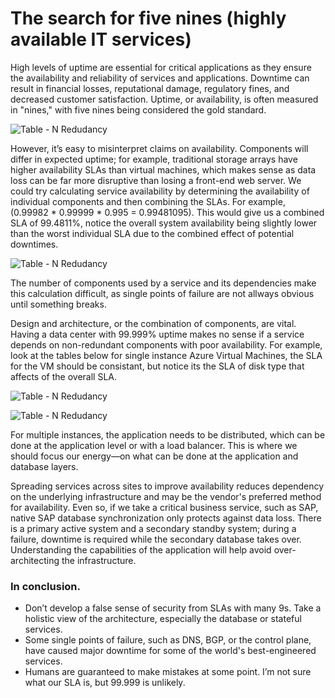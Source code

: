 
# The search for five nines (highly available IT services)

High levels of uptime are essential for critical applications as they ensure the availability and reliability of services and applications. Downtime can result in financial losses, reputational damage, regulatory fines, and decreased customer satisfaction. Uptime, or availability, is often measured in "nines," with five nines being considered the gold standard.


![Table - N Redudancy](https://raoconnor.github.io/docs/assets/images/Availability-Table1.png)



However, it’s easy to misinterpret claims on availability. Components will differ in expected uptime; for example, traditional storage arrays have higher availability SLAs than virtual machines, which makes sense as data loss can be far more disruptive than losing a front-end web server. 
We could try calculating service availability by determining the availability of individual components and then combining the SLAs. For example, (0.99982 * 0.99999 * 0.995 = 0.99481095). This would give us a combined SLA of 99.4811%, notice the overall system availability being slightly lower than the worst individual SLA due to the combined effect of potential downtimes.


![Table - N Redudancy](https://raoconnor.github.io/docs/assets/images/Availability-Table2.png)


The number of components used by a service and its dependencies make this calculation difficult, as single points of failure are not allways obvious until something breaks.

Design and architecture, or the combination of components, are vital. Having a data center with 99.999% uptime makes no sense if a service depends on non-redundant components with poor availability.
For example, look at the tables below for single instance Azure Virtual Machines, the SLA for the VM should be consistant, but notice its the SLA of disk type that affects of the overall SLA.

![Table - N Redudancy](https://raoconnor.github.io/docs/assets/images/Availability-Table3.png)



![Table - N Redudancy](https://raoconnor.github.io/docs/assets/images/Availability-Table4.png)

For multiple instances, the application needs to be distributed, which can be done at the application level or with a load balancer. This is where we should focus our energy—on what can be done at the application and database layers.

Spreading services across sites to improve availability reduces dependency on the underlying infrastructure and may be the vendor's preferred method for availability. Even so, if we take a critical business service, such as SAP, native SAP database synchronization only protects against data loss. There is a primary active system and a secondary standby system; during a failure, downtime is required while the secondary database takes over. Understanding the capabilities of the application will help avoid over-architecting the infrastructure.

### In conclusion. 
- Don’t develop a false sense of security from SLAs with many 9s. Take a holistic view of the architecture, especially the database or stateful services.
- Some single points of failure, such as DNS, BGP, or the control plane, have caused major downtime for some of the world's best-engineered services.
- Humans are guaranteed to make mistakes at some point. I’m not sure what our SLA is, but 99.999 is unlikely.

